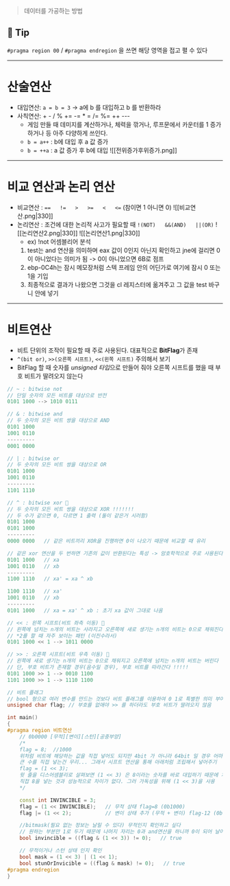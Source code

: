 > 데이터를 가공하는 방법
## 📌 Tip
`#pragma region 00` / `#pragma endregion` 을 쓰면 해당 영역을 접고 펼 수 있다

***

# 산술연산
- 대입연산: `a = b = 3` -> a에 b 를 대입하고 b 를 반환하라
- 사칙연산:  +   -   /   %   +=   -=   * =   /=   %=   ++   --- 
	- 게임 만들 때 데미지를 계산하거나, 체력을 깎거나, 루프문에서 카운터를 1 증가하거나 등 아주 다양하게 쓰인다.
    - `b = a++` : b에 대입 후 a 값 증가
    - `b = ++a` : a 값 증가 후 b에 대입 
      ![[전위증가후위증가.png]]

***

# 비교 연산과 논리 연산
- 비교연산 :  `==   !=   >   >=   <   <=`   (참이면 1 아니면 0) ![[비교연산.png|330]]
- 논리연산 :  조건에 대한 논리적 사고가 필요할 때     `!(NOT)   &&(AND)   ||(OR)`   ![[논리연산2.png|330]]   ![[논리연산1.png|330]]
    - ex) !not 어셈블리어 분석
    1. test는 and 연산을 의미하며 eax 값이 0인지 아닌지 확인하고 jne에 걸리면 0이 아니었다는 의미가 됨 -> 0이 아니었으면 6B로 점프
    2. ebp-0C4h는 잠시 메모장처럼 스텍 프레임 안의 어딘가로 여기에 잠시 0 또는 1을 기입
    3. 최종적으로 결과가 나왔으면 그것을 cl 레지스터에 옮겨주고 그 값을 test 바구니 안에 넣기 

***

# 비트연산
- 비트 단위의 조작이 필요할 때 주로 사용된다. 대표적으로 **BitFlag**가 존재
- `^(bit or)`, `>>(오른쪽 시프트)`, `<<(왼쪽 시프트)` 주의해서 보기
- BitFlag 할 때 숫자를 *unsigned 타입*으로 만들어 줘야 오른쪽 시프트를 했을 때 부호 비트가 딸려오지 않는다
```cpp
// ~ : bitwise not
// 단일 숫자의 모든 비트를 대상으로 반전
0101 1000 --> 1010 0111

// & : bitwise and
// 두 숫자의 모든 비트 쌍을 대상으로 AND
0101 1000
1001 0110
---------
0001 0000

// | : bitwise or
// 두 숫자의 모든 비트 쌍을 대상으로 OR
0101 1000
1001 0110
---------
1101 1110

// ^ : bitwise xor 🏹
// 두 숫자의 모든 비트 쌍을 대상으로 XOR !!!!!!!
// 두 수가 같으면 0, 다르면 1 출력 (둘이 같은거 시러함)
0101 1000
0101 1000
---------
0000 0000   // 같은 비트끼리 XOR을 진행하면 0이 나오기 때문에 비교할 때 유리

// 같은 xor 연산을 두 번하면 기존의 값이 반환된다는 특성 -> 암호학적으로 주로 사용된다
0101 1000   // xa
1001 0110   // xb
---------
1100 1110   // xa' = xa ^ xb

1100 1110   // xa'
1001 0110   // xb
---------
0101 1000   // xa = xa' ^ xb : 초기 xa 값이 그대로 나옴

// << : 왼쪽 시프트(비트 좌측 이동) 🏹
// 왼쪽에 넘치는 n개의 비트는 사라지고 오른쪽에 새로 생기는 n개의 비트는 0으로 채워진다
// *2를 할 때 자주 보이는 패턴 (이진수라서)
0101 1000 << 1 --> 1011 0000

// >> : 오른쪽 시프트(비트 우측 이동) 🏹
// 왼쪽에 새로 생기는 n개의 비트는 0으로 채워지고 오른쪽에 넘치는 n개의 비트는 버린다
// 단, 부호 비트가 존재할 경우(음수일 경우), 부호 비트를 따라간다 !!!!!
0101 1000 >> 1 --> 0010 1100
1101 1000 >> 1 --> 1110 1100
```

```cpp
// 비트 플래그
// bool 형으로 여러 변수를 만드는 것보다 비트 플래그를 이용하여 0 1로 특별한 의미 부여
unsigned char flag;	// 부호를 없애야 >> 를 하더라도 부호 비트가 딸려오지 않음

int main()
{
#pragma region 비트연산
	// 0b0000 [무적][변이][스턴][공중부양]
	/*
	flag = 8;  //1000
	위처럼 비트에 해당하는 값을 직접 넣어도 되지만 4bit 가 아니라 64bit 일 경우 어마어마하게
	큰 수를 직접 넣는건 무리... 그래서 시프트 연산을 통해 아래처럼 조립해서 넣어주기
	flag = (1 << 3);
	윗 줄을 디스어셈블리로 살펴보면 (1 << 3) 은 8이라는 숫자를 바로 대입하기 때문에 처음처럼 
	직접 8을 넣는 것과 성능적으로 차이가 없다. 그러 가독성을 위해 (1 << 3)을 사용
	*/

	const int INVINCIBLE = 3;
	flag = (1 << INVINCIBLE);	// 무적 상태 flag=8 (0b1000)
	flag |= (1 << 2);	        // 변이 상태 추가 (무적 + 변이) flag-12 (0b1100)

	//bitmask(필요 없는 정보는 날릴 수 있다) 무적인지 확인하고 싶다
	// 원하는 부분만 1로 두기 때문에 나머지 자리는 0과 and연산을 하니까 0이 되어 날아간다
	bool invincible = ((flag & (1 << 3)) != 0);   // true

	// 무적이거나 스턴 상태 인지 확인
	bool mask = (1 << 3) | (1 << 1);
	bool stunOrInvicible = ((flag & mask) != 0);   // true
#pragma endregion
}
```